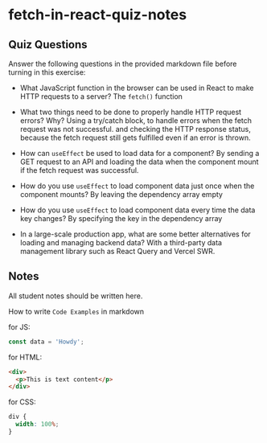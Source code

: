 # fetch-in-react-quiz-notes

## Quiz Questions

Answer the following questions in the provided markdown file before turning in this exercise:

- What JavaScript function in the browser can be used in React to make HTTP requests to a server?
  The `fetch()` function

- What two things need to be done to properly handle HTTP request errors? Why?
  Using a try/catch block, to handle errors when the fetch request was not successful. and checking the HTTP response status, because the fetch request still gets fulfilled even if an error is thrown.

- How can `useEffect` be used to load data for a component?
  By sending a GET request to an API and loading the data when the component mount if the fetch request was successful.

- How do you use `useEffect` to load component data just once when the component mounts?
  By leaving the dependency array empty

- How do you use `useEffect` to load component data every time the data key changes?
  By specifying the key in the dependency array

- In a large-scale production app, what are some better alternatives for loading and managing backend data?
  With a third-party data management library such as React Query and Vercel SWR.

## Notes

All student notes should be written here.

How to write `Code Examples` in markdown

for JS:

```javascript
const data = 'Howdy';
```

for HTML:

```html
<div>
  <p>This is text content</p>
</div>
```

for CSS:

```css
div {
  width: 100%;
}
```
